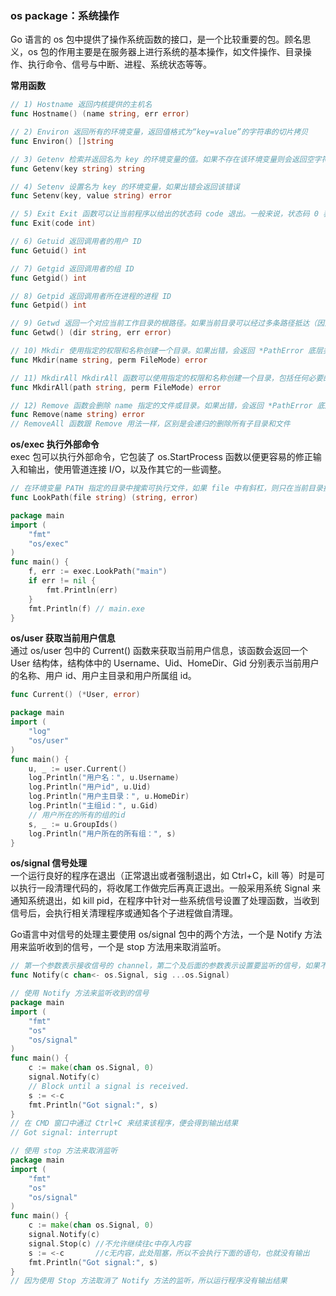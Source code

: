 
### os package：系统操作
Go 语言的 os 包中提供了操作系统函数的接口，是一个比较重要的包。顾名思义，os 包的作用主要是在服务器上进行系统的基本操作，如文件操作、目录操作、执行命令、信号与中断、进程、系统状态等等。

**常用函数**  
```go
// 1) Hostname 返回内核提供的主机名
func Hostname() (name string, err error)

// 2) Environ 返回所有的环境变量，返回值格式为“key=value”的字符串的切片拷贝
func Environ() []string

// 3) Getenv 检索并返回名为 key 的环境变量的值。如果不存在该环境变量则会返回空字符串
func Getenv(key string) string

// 4) Setenv 设置名为 key 的环境变量，如果出错会返回该错误
func Setenv(key, value string) error

// 5) Exit Exit 函数可以让当前程序以给出的状态码 code 退出。一般来说，状态码 0 表示成功，非 0 表示出错。程序会立刻终止，并且 defer 的函数不会被执行
func Exit(code int)

// 6) Getuid 返回调用者的用户 ID
func Getuid() int

// 7) Getgid 返回调用者的组 ID
func Getgid() int

// 8) Getpid 返回调用者所在进程的进程 ID
func Getpid() int

// 9) Getwd 返回一个对应当前工作目录的根路径。如果当前目录可以经过多条路径抵达（因为硬链接），Getwd 会返回其中一个
func Getwd() (dir string, err error)

// 10) Mkdir 使用指定的权限和名称创建一个目录。如果出错，会返回 *PathError 底层类型的错误
func Mkdir(name string, perm FileMode) error

// 11) MkdirAll MkdirAll 函数可以使用指定的权限和名称创建一个目录，包括任何必要的上级目录，并返回 nil，否则返回错误。权限位 perm 会应用在每一个被该函数创建的目录上。如果 path 指定了一个已经存在的目录，MkdirAll 不做任何操作并返回 nil
func MkdirAll(path string, perm FileMode) error

// 12) Remove 函数会删除 name 指定的文件或目录。如果出错，会返回 *PathError 底层类型的错误
func Remove(name string) error
// RemoveAll 函数跟 Remove 用法一样，区别是会递归的删除所有子目录和文件
```

**os/exec 执行外部命令**  
exec 包可以执行外部命令，它包装了 os.StartProcess 函数以便更容易的修正输入和输出，使用管道连接 I/O，以及作其它的一些调整。  
```go
// 在环境变量 PATH 指定的目录中搜索可执行文件，如果 file 中有斜杠，则只在当前目录搜索。返回完整路径或者相对于当前目录的一个相对路径
func LookPath(file string) (string, error) 

package main
import (
    "fmt"
    "os/exec"
)
func main() {
    f, err := exec.LookPath("main")
    if err != nil {
        fmt.Println(err)
    }
    fmt.Println(f) // main.exe
}
```

**os/user 获取当前用户信息**  
通过 os/user 包中的 Current() 函数来获取当前用户信息，该函数会返回一个 User 结构体，结构体中的 Username、Uid、HomeDir、Gid 分别表示当前用户的名称、用户 id、用户主目录和用户所属组 id。
```go
func Current() (*User, error)

package main
import (
    "log"
    "os/user"
)
func main() {
    u, _ := user.Current()
    log.Println("用户名：", u.Username)
    log.Println("用户id", u.Uid)
    log.Println("用户主目录：", u.HomeDir)
    log.Println("主组id：", u.Gid)
    // 用户所在的所有的组的id
    s, _ := u.GroupIds()
    log.Println("用户所在的所有组：", s)
}
```

**os/signal 信号处理**  
一个运行良好的程序在退出（正常退出或者强制退出，如 Ctrl+C，kill 等）时是可以执行一段清理代码的，将收尾工作做完后再真正退出。一般采用系统 Signal 来通知系统退出，如 kill pid，在程序中针对一些系统信号设置了处理函数，当收到信号后，会执行相关清理程序或通知各个子进程做自清理。

Go语言中对信号的处理主要使用 os/signal 包中的两个方法，一个是 Notify 方法用来监听收到的信号，一个是 stop 方法用来取消监听。
```go
// 第一个参数表示接收信号的 channel，第二个及后面的参数表示设置要监听的信号，如果不设置表示监听所有的信号
func Notify(c chan<- os.Signal, sig ...os.Signal)

// 使用 Notify 方法来监听收到的信号
package main
import (
    "fmt"
    "os"
    "os/signal"
)
func main() {
    c := make(chan os.Signal, 0)
    signal.Notify(c)
    // Block until a signal is received.
    s := <-c
    fmt.Println("Got signal:", s)
}
// 在 CMD 窗口中通过 Ctrl+C 来结束该程序，便会得到输出结果
// Got signal: interrupt

// 使用 stop 方法来取消监听
package main
import (
    "fmt"
    "os"
    "os/signal"
)
func main() {
    c := make(chan os.Signal, 0)
    signal.Notify(c)
    signal.Stop(c) //不允许继续往c中存入内容
    s := <-c       //c无内容，此处阻塞，所以不会执行下面的语句，也就没有输出
    fmt.Println("Got signal:", s)
}
// 因为使用 Stop 方法取消了 Notify 方法的监听，所以运行程序没有输出结果
```
